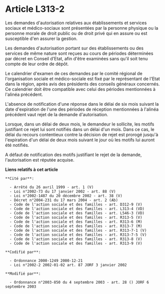 # Article L313-2

Les demandes d'autorisation relatives aux établissements et services sociaux et médico-sociaux sont présentées par la
personne physique ou la personne morale de droit public ou de droit privé qui en assure ou est susceptible d'en assurer la
gestion.

Les demandes d'autorisation portant sur des établissements ou des services de même nature sont reçues au cours de périodes
déterminées par décret en Conseil d'Etat, afin d'être examinées sans qu'il soit tenu compte de leur ordre de dépôt.

Le calendrier d'examen de ces demandes par le comité régional de l'organisation sociale et médico-sociale est fixé par le
représentant de l'Etat dans la région, après avis des présidents des conseils généraux concernés. Ce calendrier doit être
compatible avec celui des périodes mentionnées à l'alinéa précédent.

L'absence de notification d'une réponse dans le délai de six mois suivant la date d'expiration de l'une des périodes de
réception mentionnées à l'alinéa précédent vaut rejet de la demande d'autorisation.

Lorsque, dans un délai de deux mois, le demandeur le sollicite, les motifs justifiant ce rejet lui sont notifiés dans un
délai d'un mois. Dans ce cas, le délai du recours contentieux contre la décision de rejet est prorogé jusqu'à l'expiration
d'un délai de deux mois suivant le jour où les motifs lui auront été notifiés.

A défaut de notification des motifs justifiant le rejet de la demande, l'autorisation est réputée acquise.

**Liens relatifs à cet article**

	**Cité par**:

	  - Arrêté du 26 avril 1999 - art. 1 (V)
	  - Loi n°2002-73 du 17 janvier 2002 - art. 88 (V)
	  - Loi n°2002-1487 du 20 décembre 2002 - art. 38 (V)
	  - Décret n°2004-231 du 17 mars 2004 - art. 2 (Ab)
	  - Code de l'action sociale et des familles - art. D312-9 (V)
	  - Code de l'action sociale et des familles - art. L313-4 (VD)
	  - Code de l'action sociale et des familles - art. L546-3 (VD)
	  - Code de l'action sociale et des familles - art. R313-5 (V)
	  - Code de l'action sociale et des familles - art. R313-6 (M)
	  - Code de l'action sociale et des familles - art. R313-7 (M)
	  - Code de l'action sociale et des familles - art. R313-7-1 (V)
	  - Code de l'action sociale et des familles - art. R313-7-5 (V)
	  - Code de l'action sociale et des familles - art. R313-8 (V)
	  - Code de l'action sociale et des familles - art. R313-9 (V)

	**Codifié par**:

	  - Ordonnance 2000-1249 2000-12-21
	  - Loi n°2002-2 2002-01-02 art. 87 JORF 3 janvier 2002

	**Modifié par**:

	  - Ordonnance n°2003-850 du 4 septembre 2003 - art. 28 () JORF 6 septembre 2003
